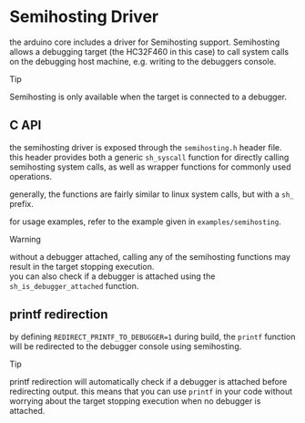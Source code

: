 # Semihosting Driver

the arduino core includes a driver for Semihosting support.
Semihosting allows a debugging target (the HC32F460 in this case) to call system calls on the debugging host machine, e.g. writing to the debuggers console.

> [!TIP]
> Semihosting is only available when the target is connected to a debugger.


## C API

the semihosting driver is exposed through the `semihosting.h` header file.
this header provides both a generic `sh_syscall` function for directly calling semihosting system calls, as well as wrapper functions for commonly used operations.

generally, the functions are fairly similar to linux system calls, but with a `sh_` prefix.


for usage examples, refer to the example given in `examples/semihosting`.


> [!WARNING]
> without a debugger attached, calling any of the semihosting functions may result in the target stopping execution.   
> you can also check if a debugger is attached using the `sh_is_debugger_attached` function.

## printf redirection

by defining `REDIRECT_PRINTF_TO_DEBUGGER=1` during build, the `printf` function will be redirected to the debugger console using semihosting.

> [!TIP]
> printf redirection will automatically check if a debugger is attached before redirecting output. 
> this means that you can use `printf` in your code without worrying about the target stopping execution when no debugger is attached.
